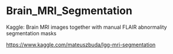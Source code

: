 # Brain_MRI_Segmentation

Kaggle: Brain MRI images together with manual FLAIR abnormality segmentation masks

https://www.kaggle.com/mateuszbuda/lgg-mri-segmentation
